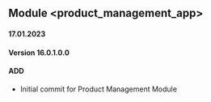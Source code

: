 ## Module <product_management_app>

#### 17.01.2023
#### Version 16.0.1.0.0
#### ADD
- Initial commit for Product Management Module 

